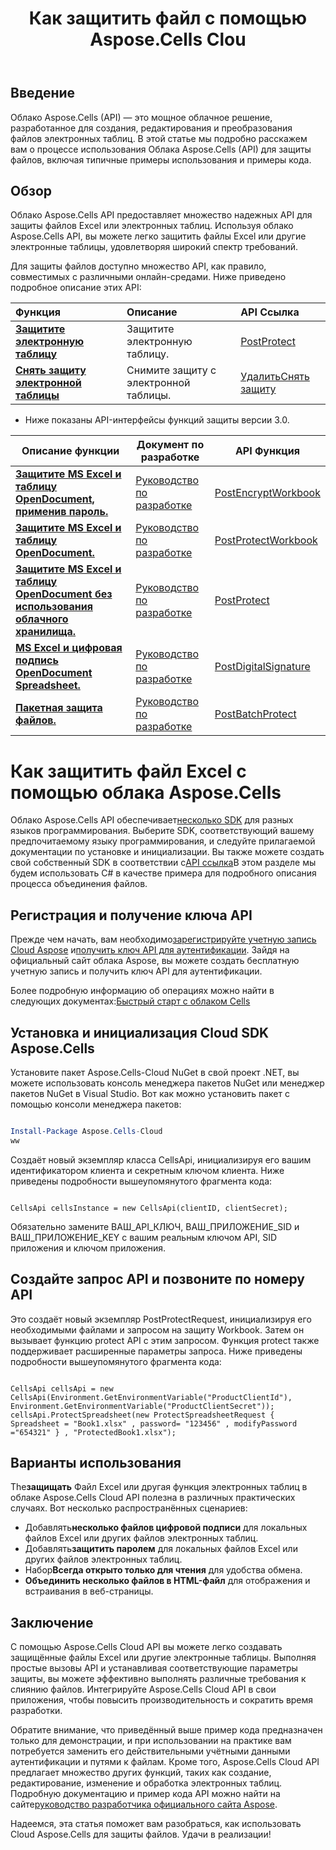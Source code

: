 ﻿---
title: Как защитить файл с помощью Aspose.Cells Clou
linktitle: Как защитить файл Excel
type: docs
url: /ru/how-to-protect-file
description: Как защитить файл Excel с помощью Aspose.Cells Cloud
weight: 10
kwords: Excel, Office Cloud, REST API, Электронная таблица, PDF, CSV, Json, Markdown, Как защитить файл через Aspose.Cells Cloud
---
## Введение

Облако Aspose.Cells (API) — это мощное облачное решение, разработанное для создания, редактирования и преобразования файлов электронных таблиц. В этой статье мы подробно расскажем вам о процессе использования Облака Aspose.Cells (API) для защиты файлов, включая типичные примеры использования и примеры кода.

## Обзор

Облако Aspose.Cells API предоставляет множество надежных API для защиты файлов Excel или электронных таблиц. Используя облако Aspose.Cells API, вы можете легко защитить файлы Excel или другие электронные таблицы, удовлетворяя широкий спектр требований.

Для защиты файлов доступно множество API, как правило, совместимых с различными онлайн-средами. Ниже приведено подробное описание этих API:

| Функция| Описание| API Ссылка|
|:------------------------- |:------------------------- |:------------------------- |
|**[Защитите электронную таблицу](https://docs.aspose.cloud/cells/protect-spreadsheet/)**  | Защитите электронную таблицу.|[PostProtect](https://reference.aspose.cloud/cells/?urls.primaryName=API+v4#/Protection/ProtectSpreadsheet) |
|**[Снять защиту электронной таблицы](https://docs.aspose.cloud/cells/unprotect-spreadsheet/)**  | Снимите защиту с электронной таблицы.|[УдалитьСнять защиту](https://reference.aspose.cloud/cells/?urls.primaryName=API+v4#/Protection/UnprotectSpreadsheet) |

- Ниже показаны API-интерфейсы функций защиты версии 3.0.

| Описание функции| Документ по разработке| API Функция|
|-----------------|-------------|---------------------------|
|**[Защитите MS Excel и таблицу OpenDocument, применив пароль.](https://reference.aspose.cloud/cells/#/Protection/PostEncryptWorkbook)** |[Руководство по разработке](https://docs.aspose.cloud/cells/excel-file-encrypt/) |[PostEncryptWorkbook](https://reference.aspose.cloud/cells/#/Protection/PostEncryptWorkbook) |
|**[Защитите MS Excel и таблицу OpenDocument.](https://reference.aspose.cloud/cells/#/Workbook/PostProtectWorkbook)** |[Руководство по разработке](https://docs.aspose.cloud/cells/protect-excel-file/) |[PostProtectWorkbook](https://apireference.aspose.cloud/cells/#/Workbook/PostProtectWorkbook) |
|**[Защитите MS Excel и таблицу OpenDocument без использования облачного хранилища.](https://reference.aspose.cloud/cells/#/LightCells/PostProtect)** |[Руководство по разработке](https://docs.aspose.cloud/cells/protect-excel-files/) |[PostProtect](https://apireference.aspose.cloud/cells/#/LightCells/PostProtect) |
|**[MS Excel и цифровая подпись OpenDocument Spreadsheet.](https://reference.aspose.cloud/cells/#/Protection/PostDigitalSignature)** |[Руководство по разработке](https://docs.aspose.cloud/cells/workbook/digital-signature/) |[PostDigitalSignature](https://reference.aspose.cloud/cells/#/Protection/PostDigitalSignature) |
|**[Пакетная защита файлов.](https://reference.aspose.cloud/cells/#/Batch/PostBatchProtect)** |[Руководство по разработке](https://docs.aspose.cloud/cells/batch/protect/) |[PostBatchProtect](https://reference.aspose.cloud/cells/#/Batch/PostBatchProtect) |

# Как защитить файл Excel с помощью облака Aspose.Cells

 Облако Aspose.Cells API обеспечивает[несколько SDK](https://github.com/aspose-cells-cloud) для разных языков программирования. Выберите SDK, соответствующий вашему предпочитаемому языку программирования, и следуйте прилагаемой документации по установке и инициализации. Вы также можете создать свой собственный SDK в соответствии с[API ссылка](https://reference.aspose.cloud/cells/?urls.primaryName=API+v4#/Protection/ProtectSpreadsheet)В этом разделе мы будем использовать C# в качестве примера для подробного описания процесса объединения файлов.

## Регистрация и получение ключа API

Прежде чем начать, вам необходимо[зарегистрируйте учетную запись Cloud Aspose](https://id.containerize.com/signup) и[получить ключ API для аутентификации](https://dashboard.aspose.cloud/applications). Зайдя на официальный сайт облака Aspose, вы можете создать бесплатную учетную запись и получить ключ API для аутентификации.

 Более подробную информацию об операциях можно найти в следующих документах:[Быстрый старт с облаком Cells](https://docs.aspose.cloud/cells/quickstart/)

## Установка и инициализация Cloud SDK Aspose.Cells

Установите пакет Aspose.Cells-Cloud NuGet в свой проект .NET, вы можете использовать консоль менеджера пакетов NuGet или менеджер пакетов NuGet в Visual Studio.
Вот как можно установить пакет с помощью консоли менеджера пакетов:

```Powershell

Install-Package Aspose.Cells-Cloud
ww
```

Создаёт новый экземпляр класса CellsApi, инициализируя его вашим идентификатором клиента и секретным ключом клиента. Ниже приведены подробности вышеупомянутого фрагмента кода:

```CSharp

CellsApi cellsInstance = new CellsApi(clientID, clientSecret);

```

Обязательно замените ВАШ_API_КЛЮЧ, ВАШ_ПРИЛОЖЕНИЕ_SID и ВАШ_ПРИЛОЖЕНИЕ_KEY с вашим реальным ключом API, SID приложения и ключом приложения.

## Создайте запрос API и позвоните по номеру API

Это создаёт новый экземпляр PostProtectRequest, инициализируя его необходимыми файлами и запросом на защиту Workbook. Затем он вызывает функцию protect API с этим запросом. Функция protect также поддерживает расширенные параметры запроса. Ниже приведены подробности вышеупомянутого фрагмента кода:

```CSharp

CellsApi cellsApi = new CellsApi(Environment.GetEnvironmentVariable("ProductClientId"), Environment.GetEnvironmentVariable("ProductClientSecret"));
cellsApi.ProtectSpreadsheet(new ProtectSpreadsheetRequest { Spreadsheet = "Book1.xlsx" , password= "123456" , modifyPassword ="654321" } , "ProtectedBook1.xlsx");

```

## Варианты использования

 The**защищать** Файл Excel или другая функция электронных таблиц в облаке Aspose.Cells Cloud API полезна в различных практических случаях. Вот несколько распространённых сценариев:

-  Добавлять**несколько файлов цифровой подписи** для локальных файлов Excel или других файлов электронных таблиц.
-  Добавлять**защитить паролем** для локальных файлов Excel или других файлов электронных таблиц.
-  Набор**Всегда открыто только для чтения** для удобства обмена.
- **Объединить несколько файлов в HTML-файл** для отображения и встраивания в веб-страницы.

## Заключение

С помощью Aspose.Cells Cloud API вы можете легко создавать защищённые файлы Excel или другие электронные таблицы. Выполняя простые вызовы API и устанавливая соответствующие параметры защиты, вы можете эффективно выполнять различные требования к слиянию файлов. Интегрируйте Aspose.Cells Cloud API в свои приложения, чтобы повысить производительность и сократить время разработки.

Обратите внимание, что приведённый выше пример кода предназначен только для демонстрации, и при использовании на практике вам потребуется заменить его действительными учётными данными аутентификации и путями к файлам. Кроме того, Aspose.Cells Cloud API предлагает множество других функций, таких как создание, редактирование, изменение и обработка электронных таблиц. Подробную документацию и пример кода API можно найти на сайте[руководство разработчика официального сайта Aspose](/developer-guide/).

Надеемся, эта статья поможет вам разобраться, как использовать Cloud Aspose.Cells для защиты файлов. Удачи в реализации!
